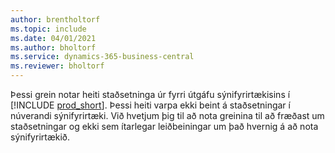 ```yaml
---
author: brentholtorf
ms.topic: include
ms.date: 04/01/2021
ms.author: bholtorf
ms.service: dynamics-365-business-central
ms.reviewer: bholtorf
---
```

Þessi grein notar heiti staðsetninga úr fyrri útgáfu sýnifyrirtækisins í [!INCLUDE [prod_short](prod_short.md)]. Þessi heiti varpa ekki beint á staðsetningar í núverandi sýnifyrirtæki. Við hvetjum þig til að nota greinina til að fræðast um staðsetningar og ekki sem ítarlegar leiðbeiningar um það hvernig á að nota sýnifyrirtækið.